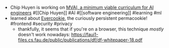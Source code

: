 - Chip Huyen is working on [MVAI, a minimum viable curriculum for AI engineers](https://huyenchip.com/mlops/) #[[Chip Huyen]] #AI #[[software engineering]] #learning #ml
- learned about [Evercookie](https://en.wikipedia.org/wiki/Evercookie), the curiously persistent permacookie! #frontend #security #privacy
	- thankfully, it seems that if you're on a browser, this technique _mostly_ doesn't work nowadays: https://faui1-files.cs.fau.de/public/publications/df/df-whitepaper-18.pdf